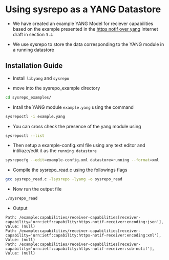 # Using sysrepo as a YANG Datastore

- We have created an example YANG Model for reciever capabilities based on the
example presented in the [https notif over yang](https://datatracker.ietf.org/doc/draft-ietf-netconf-https-notif/) Internet draft in section `3.4`

- We use sysrepo to store the data corresponding to the YANG module in 
a running datastore

## Installation Guide

- Install `libyang` and `sysrepo`

- move into the sysrepo_example directory
```bash
cd sysrepo_examples/
```

- Intall the  YANG module `example.yang` using the command
```bash
sysrepoctl -i example.yang
```

- You can cross check the presence of the yang module using 
```bash
sysrepoctl --list
```

- Then setup a example-config.xml file using any text editor and intiliaze/edit it as the  `running datastore`
```bash
sysrepocfg --edit=example-config.xml datastore=running --format=xml
```

- Compile the sysrepo_read.c using the followings flags
```bash
gcc sysrepo_read.c -lsysrepo -lyang -o sysrepo_read
```

- Now run the output file 
```bash
./sysrepo_read
```

- Output 
```
Path: /example:capabilities/receiver-capabilities[receiver-capability='urn:ietf:capability:https-notif-receiver:encoding:json'], Value: (null)
Path: /example:capabilities/receiver-capabilities[receiver-capability='urn:ietf:capability:https-notif-receiver:encoding:xml'], Value: (null)
Path: /example:capabilities/receiver-capabilities[receiver-capability='urn:ietf:capability:https-notif-receiver:sub-notif'], Value: (null)
```
